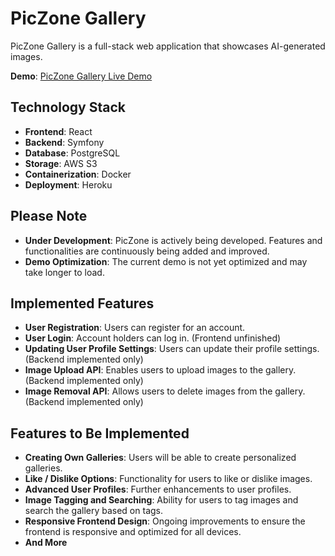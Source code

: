 # PicZone Gallery

PicZone Gallery is a full-stack web application that showcases AI-generated images.

**Demo**: [PicZone Gallery Live Demo](https://piczone-frontend-1ae9d9713646.herokuapp.com/)

## Technology Stack

- **Frontend**: React
- **Backend**: Symfony
- **Database**: PostgreSQL
- **Storage**: AWS S3
- **Containerization**: Docker
- **Deployment**: Heroku

## Please Note

- **Under Development**: PicZone is actively being developed. Features and functionalities are continuously being added and improved.
- **Demo Optimization**: The current demo is not yet optimized and may take longer to load.

## Implemented Features

- **User Registration**: Users can register for an account.
- **User Login**: Account holders can log in. (Frontend unfinished)
- **Updating User Profile Settings**: Users can update their profile settings. (Backend implemented only)
- **Image Upload API**: Enables users to upload images to the gallery. (Backend implemented only)
- **Image Removal API**: Allows users to delete images from the gallery. (Backend implemented only)


## Features to Be Implemented

- **Creating Own Galleries**: Users will be able to create personalized galleries.
- **Like / Dislike Options**: Functionality for users to like or dislike images.
- **Advanced User Profiles**: Further enhancements to user profiles.
- **Image Tagging and Searching**: Ability for users to tag images and search the gallery based on tags.
- **Responsive Frontend Design**: Ongoing improvements to ensure the frontend is responsive and optimized for all devices.
- **And More**
